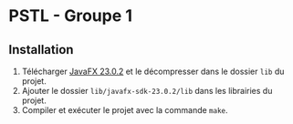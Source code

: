 # PSTL - Groupe 1

## Installation

1. Télécharger [JavaFX 23.0.2](https://gluonhq.com/products/javafx/) et le décompresser dans le dossier `lib` du projet.
2. Ajouter le dossier `lib/javafx-sdk-23.0.2/lib` dans les librairies du projet.
3. Compiler et exécuter le projet avec la commande `make`.
